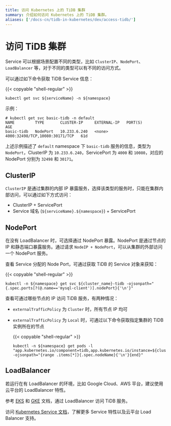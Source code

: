 ```yaml
---
title: 访问 Kubernetes 上的 TiDB 集群
summary: 介绍如何访问 Kubernetes 上的 TiDB 集群。
aliases: ['/docs-cn/tidb-in-kubernetes/dev/access-tidb/']
---
```


# 访问 TiDB 集群

Service 可以根据场景配置不同的类型，比如 `ClusterIP`、`NodePort`、`LoadBalancer` 等，对于不同的类型可以有不同的访问方式。

可以通过如下命令获取 TiDB Service 信息：

{{< copyable "shell-regular" >}}

```shell
kubectl get svc ${serviceName} -n ${namespace}
```

示例：

```
# kubectl get svc basic-tidb -n default
NAME         TYPE       CLUSTER-IP     EXTERNAL-IP   PORT(S)                          AGE
basic-tidb   NodePort   10.233.6.240   <none>        4000:32498/TCP,10080:30171/TCP   61d
```

上述示例描述了 `default` namespace 下 `basic-tidb` 服务的信息，类型为 `NodePort`，ClusterIP 为 `10.233.6.240`，ServicePort 为 `4000` 和 `10080`，对应的 NodePort 分别为 `32498` 和 `30171`。

## ClusterIP

`ClusterIP` 是通过集群的内部 IP 暴露服务，选择该类型的服务时，只能在集群内部访问，可以通过如下方式访问：

* ClusterIP + ServicePort
* Service 域名 (`${serviceName}.${namespace}`) + ServicePort

## NodePort

在没有 LoadBalancer 时，可选择通过 NodePort 暴露。NodePort 是通过节点的 IP 和静态端口暴露服务。通过请求 `NodeIP + NodePort`，可以从集群的外部访问一个 NodePort 服务。

查看 Service 分配的 Node Port，可通过获取 TiDB 的 Service 对象来获知：

{{< copyable "shell-regular" >}}

```shell
kubectl -n ${namespace} get svc ${cluster_name}-tidb -ojsonpath="{.spec.ports[?(@.name=='mysql-client')].nodePort}{'\n'}"
```

查看可通过哪些节点的 IP 访问 TiDB 服务，有两种情况：

- `externalTrafficPolicy` 为 `Cluster` 时，所有节点 IP 均可
- `externalTrafficPolicy` 为 `Local` 时，可通过以下命令获取指定集群的 TiDB 实例所在的节点

    {{< copyable "shell-regular" >}}

    ```shell
    kubectl -n ${namespace} get pods -l "app.kubernetes.io/component=tidb,app.kubernetes.io/instance=${cluster_name}" -ojsonpath="{range .items[*]}{.spec.nodeName}{'\n'}{end}"
    ```

## LoadBalancer

若运行在有 LoadBalancer 的环境，比如 Google Cloud、AWS 平台，建议使用云平台的 LoadBalancer 特性。

参考 [EKS](deploy-on-aws-eks.md#安装-mysql-客户端并连接) 和 [GKE](deploy-on-gcp-gke.md#安装-mysql-客户端并连接) 文档，通过 LoadBalancer 访问 TiDB 服务。

访问 [Kubernetes Service 文档](https://kubernetes.io/docs/concepts/services-networking/service/)，了解更多 Service 特性以及云平台 Load Balancer 支持。
